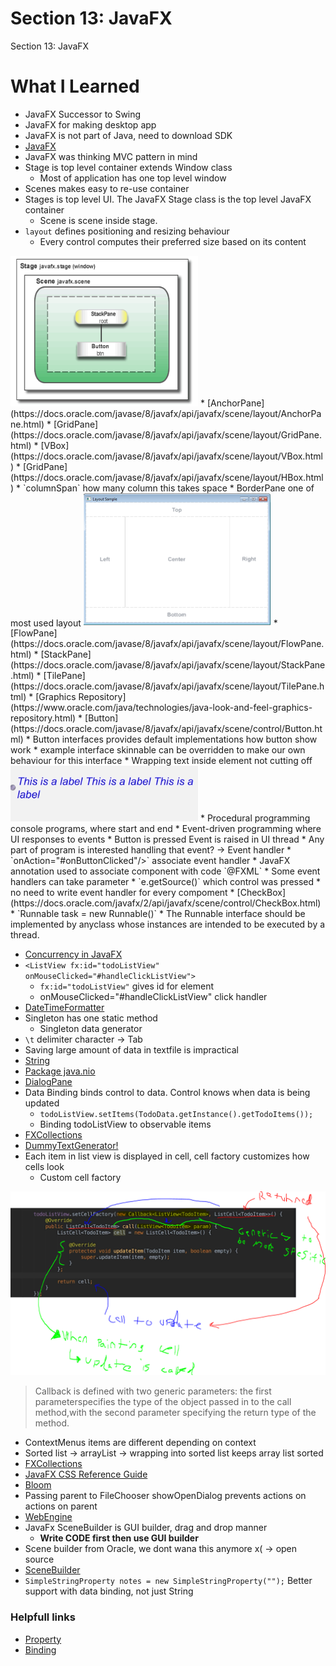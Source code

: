 # Section 13: JavaFX

Section 13: JavaFX

# What I Learned
* JavaFX Successor to Swing
* JavaFX for making desktop app
* JavaFX is not part of Java, need to download SDK
* [JavaFX](https://gluonhq.com/products/javafx/) 
* JavaFX was thinking MVC pattern in mind
* Stage is top level container extends Window class
	* Most of application has one top level window
* Scenes makes easy to re-use container
* Stages is top level UI. The JavaFX Stage class is the top level JavaFX container
	* Scene is scene inside stage. 
* `layout` defines positioning and resizing behaviour
	* Every control computes their preferred size based on its content
<img src="scenegraph.PNG" alt="alt text" width="300"/>
* [AnchorPane](https://docs.oracle.com/javase/8/javafx/api/javafx/scene/layout/AnchorPane.html)
* [GridPane](https://docs.oracle.com/javase/8/javafx/api/javafx/scene/layout/GridPane.html)
* [VBox](https://docs.oracle.com/javase/8/javafx/api/javafx/scene/layout/VBox.html)
* [GridPane](https://docs.oracle.com/javase/8/javafx/api/javafx/scene/layout/HBox.html)
* `columnSpan` how many column this takes space 
* BorderPane one of most used layout
<img src="BorderPane.PNG" alt="alt text" width="300"/>
* [FlowPane](https://docs.oracle.com/javase/8/javafx/api/javafx/scene/layout/FlowPane.html)
* [StackPane](https://docs.oracle.com/javase/8/javafx/api/javafx/scene/layout/StackPane.html)
* [TilePane](https://docs.oracle.com/javase/8/javafx/api/javafx/scene/layout/TilePane.html)
* [Graphics Repository](https://www.oracle.com/java/technologies/java-look-and-feel-graphics-repository.html)
* [Button](https://docs.oracle.com/javase/8/javafx/api/javafx/scene/control/Button.html)
* Button interfaces provides default implementations how button show work
	* example interface skinnable can be overridden to make our own behaviour for this interface
* Wrapping text inside element not cutting off
<img src="wrappingText.PNG" alt="alt text" width="300"/>
* Procedural programming  console programs, where start and end
* Event-driven programming where UI responses to events
* Button is pressed Event is raised in UI thread
	* Any part of program is interested handling that event?  -> Event handler
* `onAction="#onButtonClicked"/>` associate event handler
* JavaFX annotation used to associate component with code `@FXML`
* Some event handlers can take parameter
* `e.getSource()` which control was pressed
	* no need to write event handler for every compoment
* [CheckBox](https://docs.oracle.com/javafx/2/api/javafx/scene/control/CheckBox.html)
* `Runnable task = new Runnable()` 
	* The Runnable interface should be implemented by anyclass whose instances are intended to be executed by a thread.
	
* [Concurrency in JavaFX](https://docs.oracle.com/javase/8/javafx/interoperability-tutorial/concurrency.htm)
* `<ListView fx:id="todoListView" onMouseClicked="#handleClickListView">`
	* `fx:id="todoListView"`  gives id for element
	* onMouseClicked="#handleClickListView" click handler
* [DateTimeFormatter](https://docs.oracle.com/javase/8/docs/api/java/time/format/DateTimeFormatter.html)
* Singleton has one static method
	* Singleton data generator
* `\t` delimiter character -> Tab
* Saving large amount of data in textfile is impractical
* [String](https://docs.oracle.com/javase/7/docs/api/java/lang/String.html)
* [Package java.nio](https://docs.oracle.com/javase/7/docs/api/java/nio/package-summary.html)
* [DialogPane](https://docs.oracle.com/javase/8/javafx/api/javafx/scene/control/DialogPane.html)
* Data Binding binds control to data. Control knows when data is being updated
	* `todoListView.setItems(TodoData.getInstance().getTodoItems());`
	* Binding todoListView to observable items
* [FXCollections](https://docs.oracle.com/javase/8/javafx/api/javafx/collections/FXCollections.html)
* [DummyTextGenerator!](https://www.blindtextgenerator.com/lorem-ipsum)
* Each item in list view is displayed in cell, cell factory customizes how cells look
	* Custom cell factory
<img src="cellfactoryOveride.PNG" alt="alt text" width="700"/>

>Callback is defined with two generic parameters: the first parameterspecifies the type of the object passed in to the call method,with the second parameter specifying the return type of the method.

* ContextMenus items are different depending on context
* Sorted list -> arrayList -> wrapping into sorted list keeps array list sorted
* [FXCollections](https://docs.oracle.com/javase/8/javafx/api/javafx/collections/FXCollections.html)
 * [JavaFX CSS Reference Guide](https://docs.oracle.com/javafx/2/api/javafx/scene/doc-files/cssref.html)
* [Bloom](https://docs.oracle.com/javase/8/javafx/api/javafx/scene/effect/Bloom.html)
* Passing parent to FileChooser showOpenDialog prevents actions on actions on parent
* [WebEngine](https://docs.oracle.com/javase/8/javafx/api/javafx/scene/web/WebEngine.html)
* JavaFx SceneBuilder is GUI builder, drag and drop manner
	* <b>Write CODE first then use GUI builder</b>
* Scene builder from Oracle, we dont wana this anymore x( -> open source 
*  [SceneBuilder](https://gluonhq.com/products/scene-builder/) 
* `SimpleStringProperty notes = new SimpleStringProperty("");` Better support with data binding, not just String

### Helpfull links

* [Property](https://www.youtube.com/watch?v=BY-4ONH0DFE)
* [Binding](https://www.youtube.com/watch?v=s8GomyEOA8w)

 
